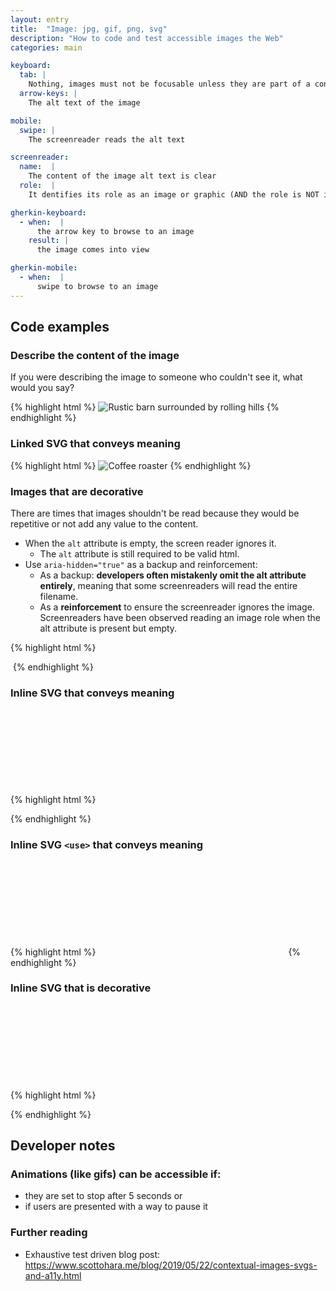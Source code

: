 ```yaml
---
layout: entry
title:  "Image: jpg, gif, png, svg"
description: "How to code and test accessible images the Web"
categories: main

keyboard:
  tab: |
    Nothing, images must not be focusable unless they are part of a control
  arrow-keys: |
    The alt text of the image

mobile:
  swipe: |
    The screenreader reads the alt text

screenreader:
  name:  |
    The content of the image alt text is clear
  role:  |
    It dentifies its role as an image or graphic (AND the role is NOT included in the alt text)

gherkin-keyboard: 
  - when:  |
      the arrow key to browse to an image
    result: |
      the image comes into view

gherkin-mobile:
  - when:  |
      swipe to browse to an image
---
```


## Code examples

### Describe the content of the image
If you were describing the image to someone who couldn't see it, what would you say?

{% highlight html %}
<img src="/farm.jpg" 
     alt="Rustic barn surrounded by rolling hills">
{% endhighlight %}

### Linked SVG that conveys meaning

{% highlight html %}
<img src="/coffee-roaster.svg" 
     role="img"
     alt="Coffee roaster">
{% endhighlight %}

### Images that are decorative

There are times that images shouldn't be read because they would be repetitive or not add any value to the content.

- When the `alt` attribute is empty, the screen reader ignores it. 
  - The `alt` attribute is still required to be valid html.
- Use `aria-hidden="true"` as a backup and reinforcement:
  - As a backup: **developers often mistakenly omit the alt attribute entirely**, meaning that some screenreaders will read the entire filename.
  - As a **reinforcement** to ensure the screenreader ignores the image. Screenreaders have been observed reading an image role when the alt attribute is present but empty.

{% highlight html %}
<img src="/info-icon.png" aria-hidden="true" alt="">

<!-- The ="" is not necessary for an empty attribute -->
<img src="/info-icon.png" aria-hidden="true" alt >
{% endhighlight %}

### Inline SVG that conveys meaning
{% highlight html %}
<svg role="img" focusable="false">
  <title>Accessible Name</title>
  <use xlink:href="#svg-id" aria-hidden="true" />
  <!-- if not using <use> then the child elements 
       of the inline SVG would go here -->
</svg>
{% endhighlight %}

### Inline SVG `<use>` that conveys meaning
{% highlight html %}
<svg role="img" aria-label="Name" focusable="false">
  <use xlink:href="#..." aria-hidden="true"></use>
</svg>
{% endhighlight %}


### Inline SVG that is decorative
{% highlight html %}
<svg aria-hidden="true" focusable="false">
  <!-- ... --> 
</svg>
{% endhighlight %}

## Developer notes

### Animations (like gifs) can be accessible if:
- they are set to stop after 5 seconds or 
- if users are presented with a way to pause it

### Further reading
- Exhaustive test driven blog post: https://www.scottohara.me/blog/2019/05/22/contextual-images-svgs-and-a11y.html
